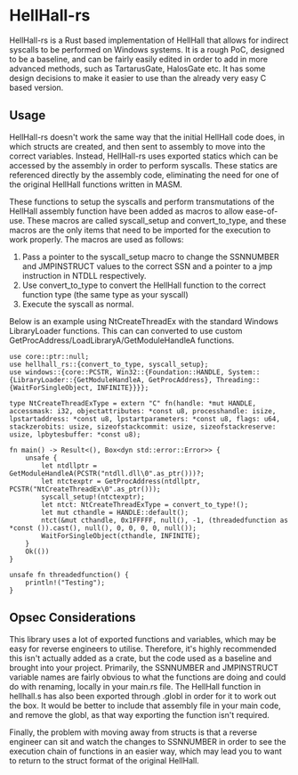 # HellHall-rs

HellHall-rs is a Rust based implementation of HellHall that allows for indirect syscalls to be performed on Windows systems. It is a rough PoC, designed to be a baseline, and can be fairly easily edited in order to add in more advanced methods, such as TartarusGate, HalosGate etc. It has some design decisions to make it easier to use than the already very easy C based version.

## Usage

HellHall-rs doesn't work the same way that the initial HellHall code does, in which structs are created, and then sent to assembly to move into the correct variables. Instead, HellHall-rs uses exported statics which can be accessed by the assembly in order to perform syscalls. These statics are referenced directly by the assembly code, eliminating the need for one of the original HellHall functions written in MASM.

These functions to setup the syscalls and perform transmutations of the HellHall assembly function have been added as macros to allow ease-of-use. These macros are called syscall_setup and convert_to_type, and these macros are the only items that need to be imported for the execution to work properly. The macros are used as follows:
1) Pass a pointer to the syscall_setup macro to change the SSNNUMBER and JMPINSTRUCT values to the correct SSN and a pointer to a jmp instruction in NTDLL respectively.
2) Use convert_to_type to convert the HellHall function to the correct function type (the same type as your syscall)
3) Execute the syscall as normal.

Below is an example using NtCreateThreadEx with the standard Windows LibraryLoader functions. This can can converted to use custom GetProcAddress/LoadLibraryA/GetModuleHandleA functions.

```
use core::ptr::null;
use hellhall_rs::{convert_to_type, syscall_setup};
use windows::{core::PCSTR, Win32::{Foundation::HANDLE, System::{LibraryLoader::{GetModuleHandleA, GetProcAddress}, Threading::{WaitForSingleObject, INFINITE}}}};

type NtCreateThreadExType = extern "C" fn(handle: *mut HANDLE, accessmask: i32, objectattributes: *const u8, processhandle: isize, lpstartaddress: *const u8, lpstartparameters: *const u8, flags: u64, stackzerobits: usize, sizeofstackcommit: usize, sizeofstackreserve: usize, lpbytesbuffer: *const u8);

fn main() -> Result<(), Box<dyn std::error::Error>> {
    unsafe {
        let ntdllptr = GetModuleHandleA(PCSTR("ntdll.dll\0".as_ptr()))?;
        let ntctexptr = GetProcAddress(ntdllptr, PCSTR("NtCreateThreadEx\0".as_ptr()));
        syscall_setup!(ntctexptr);
        let ntct: NtCreateThreadExType = convert_to_type!();
        let mut cthandle = HANDLE::default();
        ntct(&mut cthandle, 0x1FFFFF, null(), -1, (threadedfunction as *const ()).cast(), null(), 0, 0, 0, 0, null());
        WaitForSingleObject(cthandle, INFINITE);
    }
    Ok(())
}

unsafe fn threadedfunction() {
    println!("Testing");
}
```

## Opsec Considerations
This library uses a lot of exported functions and variables, which may be easy for reverse engineers to utilise. Therefore, it's highly recommended this isn't actually added as a crate, but the code used as a baseline and brought into your project. Primarily, the SSNNUMBER and JMPINSTRUCT variable names are fairly obvious to what the functions are doing and could do with renaming, locally in your main.rs file. The HellHall function in hellhall.s has also been exported through .globl in order for it to work out the box. It would be better to include that assembly file in your main code, and remove the globl, as that way exporting the function isn't required.

Finally, the problem with moving away from structs is that a reverse engineer can sit and watch the changes to SSNNUMBER in order to see the execution chain of functions in an easier way, which may lead you to want to return to the struct format of the original HellHall.
